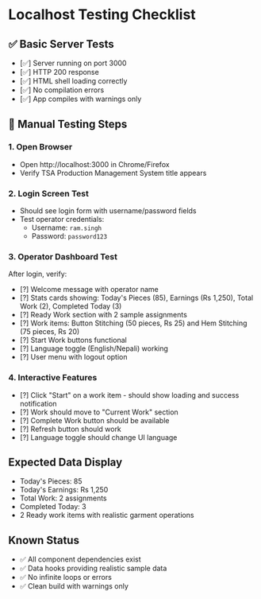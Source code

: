 # Localhost Testing Checklist

## ✅ Basic Server Tests
- [✅] Server running on port 3000
- [✅] HTTP 200 response
- [✅] HTML shell loading correctly
- [✅] No compilation errors
- [✅] App compiles with warnings only

## 🧪 Manual Testing Steps

### 1. Open Browser
- Open http://localhost:3000 in Chrome/Firefox
- Verify TSA Production Management System title appears

### 2. Login Screen Test
- Should see login form with username/password fields
- Test operator credentials:
  - Username: `ram.singh`
  - Password: `password123`

### 3. Operator Dashboard Test
After login, verify:
- [?] Welcome message with operator name
- [?] Stats cards showing: Today's Pieces (85), Earnings (Rs 1,250), Total Work (2), Completed Today (3)
- [?] Ready Work section with 2 sample assignments
- [?] Work items: Button Stitching (50 pieces, Rs 25) and Hem Stitching (75 pieces, Rs 20)
- [?] Start Work buttons functional
- [?] Language toggle (English/Nepali) working
- [?] User menu with logout option

### 4. Interactive Features
- [?] Click "Start" on a work item - should show loading and success notification
- [?] Work should move to "Current Work" section
- [?] Complete Work button should be available
- [?] Refresh button should work
- [?] Language toggle should change UI language

## Expected Data Display
- Today's Pieces: 85
- Today's Earnings: Rs 1,250
- Total Work: 2 assignments
- Completed Today: 3
- 2 Ready work items with realistic garment operations

## Known Status
- ✅ All component dependencies exist
- ✅ Data hooks providing realistic sample data  
- ✅ No infinite loops or errors
- ✅ Clean build with warnings only